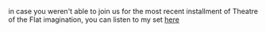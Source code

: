 in case you weren't able to join us for the most recent installment of Theatre of the Flat imagination, you can listen to my set [here](https://williamhazard.co/sounds/tracks/241023-woods.mp3)